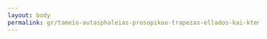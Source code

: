 ```yaml
---
layout: body
permalink: gr/tameio-autasphaleias-prosopikou-trapezas-ellados-kai-ktematikes/
---
```


